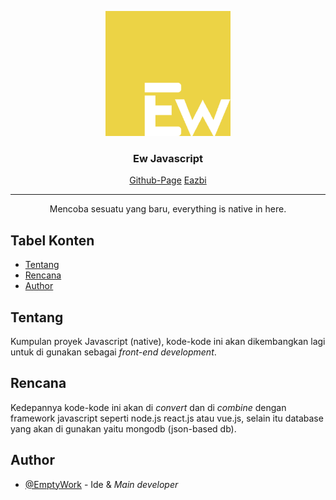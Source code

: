 <p align="center">
  <a href="" rel="noopener">
 <img width=200px height=200px src="./images/ew-js.png" alt="Project logo"></a>
</p>

<h3 align="center">Ew Javascript</h3>

<div align="center">

[Github-Page](https://emptywork.github.io/ew-javascript/)
[Eazbi](http://eazbi.rf.gd)

</div>

---

<p align="center"> Mencoba sesuatu yang baru, everything is native in here.
    <br> 
</p>

## Tabel Konten

- [Tentang](#about)
- [Rencana](#rencana)
- [Author](#author)

## Tentang <a name = "tentang"></a>

Kumpulan proyek Javascript (native), kode-kode ini akan dikembangkan lagi untuk di gunakan sebagai <i>front-end development</i>.

## Rencana <a name = "rencana"></a>

Kedepannya kode-kode ini akan di <i>convert</i> dan di <i>combine</i> dengan framework javascript seperti node.js react.js atau vue.js, selain itu database yang akan di gunakan yaitu mongodb (json-based db).

## Author <a name = "author"></a>

- [@EmptyWork](https://github.com/emptywork) - Ide & <i>Main developer</i>